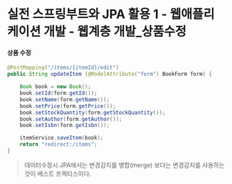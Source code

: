 # 실전 스프링부트와 JPA 활용 1 - 웹애플리케이션 개발 - 웹계층 개발_상품수정

#### 상품 수정
```java
@PostMapping("/items/{itemId}/edit")
public String updateItem (@ModelAttribute("form") BookForm form) {

    Book book = new Book();
    book.setId(form.getId());
    book.setName(form.getName());
    book.setPrice(form.getPrice());
    book.setStockQuantity(form.getStockQuantity());
    book.setAuthor(form.getAuthor());
    book.setIsbn(form.getIsbn());

    itemService.saveItem(book);
    return "redirect:/items";
}
```

> 데이터수정시 JPA에서는 변경감지를 병합(merge) 보다는 변경감지를 사용하는것이 베스트 프렉티스이다.
